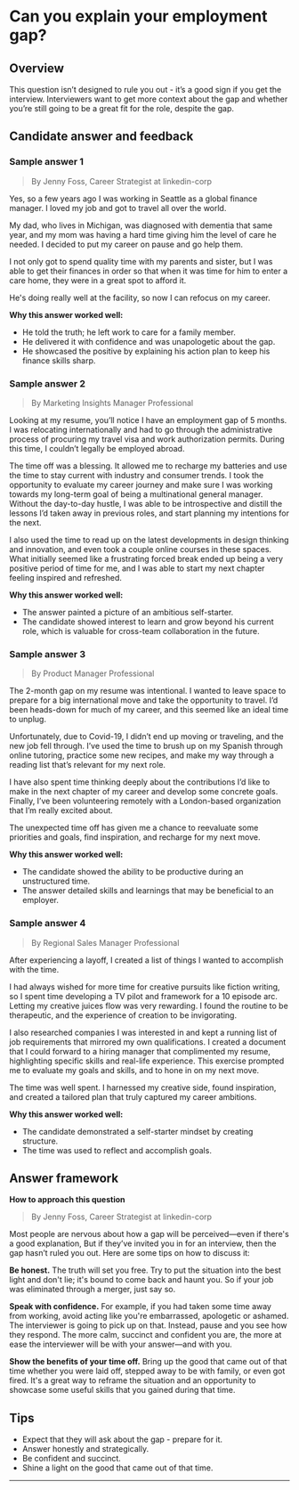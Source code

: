 # Can you explain your employment gap?

## Overview
This question isn’t designed to rule you out - it’s a good sign if you get the interview. Interviewers want to get more context about the gap and whether you’re still going to be a great fit for the role, despite the gap.

## Candidate answer and feedback

### Sample answer 1
> By Jenny Foss, Career Strategist at linkedin-corp

Yes, so a few years ago I was working in Seattle as a global finance manager. I loved my job and got to travel all over the world.

My dad, who lives in Michigan, was diagnosed with dementia that same year, and my mom was having a hard time giving him the level of care he needed. I decided to put my career on pause and go help them.

I not only got to spend quality time with my parents and sister, but I was able to get their finances in order so that when it was time for him to enter a care home, they were in a great spot to afford it.

He's doing really well at the facility, so now I can refocus on my career.

**Why this answer worked well:**

* He told the truth; he left work to care for a family member.
* He delivered it with confidence and was unapologetic about the gap.
* He showcased the positive by explaining his action plan to keep his finance skills sharp.

### Sample answer 2
> By Marketing Insights Manager Professional

Looking at my resume, you’ll notice I have an employment gap of 5 months. I was relocating internationally and had to go through the administrative process of procuring my travel visa and work authorization permits. During this time, I couldn’t legally be employed abroad.

The time off was a blessing. It allowed me to recharge my batteries and use the time to stay current with industry and consumer trends. I took the opportunity to evaluate my career journey and make sure I was working towards my long-term goal of being a multinational general manager. Without the day-to-day hustle, I was able to be introspective and distill the lessons I’d taken away in previous roles, and start planning my intentions for the next.

I also used the time to read up on the latest developments in design thinking and innovation, and even took a couple online courses in these spaces. What initially seemed like a frustrating forced break ended up being a very positive period of time for me, and I was able to start my next chapter feeling inspired and refreshed.

**Why this answer worked well:**

* The answer painted a picture of an ambitious self-starter.
* The candidate showed interest to learn and grow beyond his current role, which is valuable for cross-team collaboration in the future.

### Sample answer 3
> By Product Manager Professional

The 2-month gap on my resume was intentional. I wanted to leave space to prepare for a big international move and take the opportunity to travel. I’d been heads-down for much of my career, and this seemed like an ideal time to unplug.

Unfortunately, due to Covid-19, I didn’t end up moving or traveling, and the new job fell through. I’ve used the time to brush up on my Spanish through online tutoring, practice some new recipes, and make my way through a reading list that’s relevant for my next role.

I have also spent time thinking deeply about the contributions I’d like to make in the next chapter of my career and develop some concrete goals. Finally, I’ve been volunteering remotely with a London-based organization that I’m really excited about.

The unexpected time off has given me a chance to reevaluate some priorities and goals, find inspiration, and recharge for my next move.

**Why this answer worked well:**

* The candidate showed the ability to be productive during an unstructured time.
* The answer detailed skills and learnings that may be beneficial to an employer.

### Sample answer 4
> By Regional Sales Manager Professional

After experiencing a layoff, I created a list of things I wanted to accomplish with the time.

I had always wished for more time for creative pursuits like fiction writing, so I spent time developing a TV pilot and framework for a 10 episode arc. Letting my creative juices flow was very rewarding. I found the routine to be therapeutic, and the experience of creation to be invigorating.

I also researched companies I was interested in and kept a running list of job requirements that mirrored my own qualifications. I created a document that I could forward to a hiring manager that complimented my resume, highlighting specific skills and real-life experience. This exercise prompted me to evaluate my goals and skills, and to hone in on my next move.

The time was well spent. I harnessed my creative side, found inspiration, and created a tailored plan that truly captured my career ambitions.

**Why this answer worked well:**

* The candidate demonstrated a self-starter mindset by creating structure.
* The time was used to reflect and accomplish goals.

## Answer framework

**How to approach this question**

> By Jenny Foss, Career Strategist at linkedin-corp

Most people are nervous about how a gap will be perceived—even if there's a good explanation, But if they’ve invited you in for an interview, then the gap hasn’t ruled you out. Here are some tips on how to discuss it:

**Be honest.** The truth will set you free. Try to put the situation into the best light and don't lie; it's bound to come back and haunt you. So if your job was eliminated through a merger, just say so.

**Speak with confidence.** For example, if you had taken some time away from working, avoid acting like you're embarrassed, apologetic or ashamed. The interviewer is going to pick up on that. Instead, pause and you see how they respond. The more calm, succinct and confident you are, the more at ease the interviewer will be with your answer—and with you.

**Show the benefits of your time off.** Bring up the good that came out of that time whether you were laid off, stepped away to be with family, or even got fired. It's a great way to reframe the situation and an opportunity to showcase some useful skills that you gained during that time.

## Tips

* Expect that they will ask about the gap - prepare for it.
* Answer honestly and strategically.
* Be confident and succinct.
* Shine a light on the good that came out of that time.

---